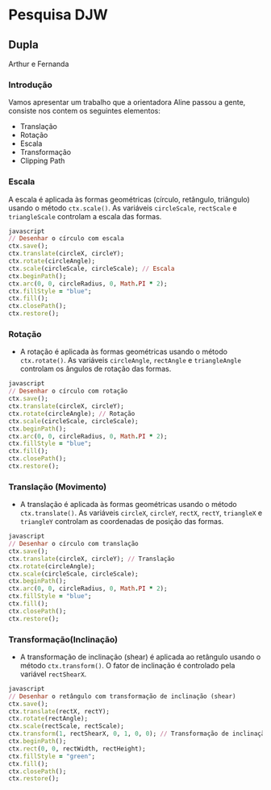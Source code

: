 # Pesquisa DJW
## Dupla 
Arthur e Fernanda
### Introdução
Vamos apresentar um trabalho que a orientadora Aline passou a gente, consiste nos contem os seguintes elementos: 
* Translação
* Rotação
* Escala
* Transformação
* Clipping Path

### Escala
A escala é aplicada às formas geométricas (círculo, retângulo, triângulo) usando o método `ctx.scale()`. As variáveis `circleScale`, `rectScale` e `triangleScale` controlam a escala das formas.

```ruby
javascript
// Desenhar o círculo com escala
ctx.save();
ctx.translate(circleX, circleY);
ctx.rotate(circleAngle);
ctx.scale(circleScale, circleScale); // Escala
ctx.beginPath();
ctx.arc(0, 0, circleRadius, 0, Math.PI * 2);
ctx.fillStyle = "blue";
ctx.fill();
ctx.closePath();
ctx.restore();
```

### Rotação
   - A rotação é aplicada às formas geométricas usando o método `ctx.rotate()`. As variáveis `circleAngle`, `rectAngle` e `triangleAngle` controlam os ângulos de rotação das formas.

```ruby
javascript
// Desenhar o círculo com rotação
ctx.save();
ctx.translate(circleX, circleY);
ctx.rotate(circleAngle); // Rotação
ctx.scale(circleScale, circleScale);
ctx.beginPath();
ctx.arc(0, 0, circleRadius, 0, Math.PI * 2);
ctx.fillStyle = "blue";
ctx.fill();
ctx.closePath();
ctx.restore();
```

### Translação (Movimento)
   - A translação é aplicada às formas geométricas usando o método `ctx.translate()`. As variáveis `circleX`, `circleY`, `rectX`, `rectY`, `triangleX` e `triangleY` controlam as coordenadas de posição das formas.

```ruby
javascript
// Desenhar o círculo com translação
ctx.save();
ctx.translate(circleX, circleY); // Translação
ctx.rotate(circleAngle);
ctx.scale(circleScale, circleScale);
ctx.beginPath();
ctx.arc(0, 0, circleRadius, 0, Math.PI * 2);
ctx.fillStyle = "blue";
ctx.fill();
ctx.closePath();
ctx.restore();
```

### Transformação(Inclinação)
   - A transformação de inclinação (shear) é aplicada ao retângulo usando o método `ctx.transform()`. O fator de inclinação é controlado pela variável `rectShearX`.

```ruby
javascript
// Desenhar o retângulo com transformação de inclinação (shear)
ctx.save();
ctx.translate(rectX, rectY);
ctx.rotate(rectAngle);
ctx.scale(rectScale, rectScale);
ctx.transform(1, rectShearX, 0, 1, 0, 0); // Transformação de inclinação
ctx.beginPath();
ctx.rect(0, 0, rectWidth, rectHeight);
ctx.fillStyle = "green";
ctx.fill();
ctx.closePath();
ctx.restore();
```

